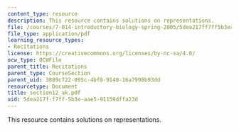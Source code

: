 ```yaml
---
content_type: resource
description: This resource contains solutions on representations.
file: /courses/7-014-introductory-biology-spring-2005/5dea217ff7ff5b3eaae591159dffa23d_section12_ak.pdf
file_type: application/pdf
learning_resource_types:
- Recitations
license: https://creativecommons.org/licenses/by-nc-sa/4.0/
ocw_type: OCWFile
parent_title: Recitations
parent_type: CourseSection
parent_uid: 3889c722-095c-4bf0-9140-16a7998b93dd
resourcetype: Document
title: section12_ak.pdf
uid: 5dea217f-f7ff-5b3e-aae5-91159dffa23d
---
```

This resource contains solutions on representations.